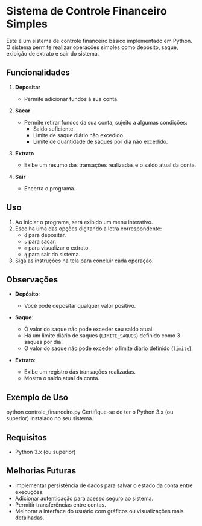 # Sistema de Controle Financeiro Simples

Este é um sistema de controle financeiro básico implementado em Python. O sistema permite realizar operações simples como depósito, saque, exibição de extrato e sair do sistema.

## Funcionalidades

1. **Depositar**
   - Permite adicionar fundos à sua conta.
   
2. **Sacar**
   - Permite retirar fundos da sua conta, sujeito a algumas condições:
     - Saldo suficiente.
     - Limite de saque diário não excedido.
     - Limite de quantidade de saques por dia não excedido.

3. **Extrato**
   - Exibe um resumo das transações realizadas e o saldo atual da conta.

4. **Sair**
   - Encerra o programa.

## Uso

1. Ao iniciar o programa, será exibido um menu interativo.
2. Escolha uma das opções digitando a letra correspondente:
   - `d` para depositar.
   - `s` para sacar.
   - `e` para visualizar o extrato.
   - `q` para sair do sistema.
3. Siga as instruções na tela para concluir cada operação.

## Observações

- **Depósito**:
  - Você pode depositar qualquer valor positivo.
  
- **Saque**:
  - O valor do saque não pode exceder seu saldo atual.
  - Há um limite diário de saques (`LIMITE_SAQUES`) definido como 3 saques por dia.
  - O valor do saque não pode exceder o limite diário definido (`limite`).
  
- **Extrato**:
  - Exibe um registro das transações realizadas.
  - Mostra o saldo atual da conta.

## Exemplo de Uso

python controle_financeiro.py
Certifique-se de ter o Python 3.x (ou superior) instalado no seu sistema.

## Requisitos
  - Python 3.x (ou superior)

## Melhorias Futuras
  - Implementar persistência de dados para salvar o estado da conta entre execuções.
  - Adicionar autenticação para acesso seguro ao sistema.
  - Permitir transferências entre contas.
  - Melhorar a interface do usuário com gráficos ou visualizações mais detalhadas.